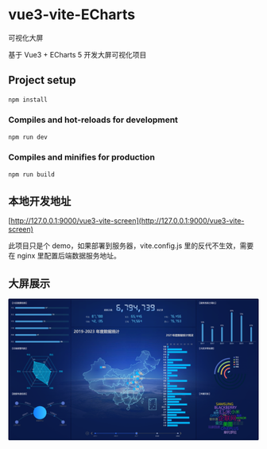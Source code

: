 # vue3-vite-ECharts

可视化大屏

基于 Vue3 + ECharts 5 开发大屏可视化项目



## Project setup

```
npm install
```

### Compiles and hot-reloads for development

```
npm run dev
```

### Compiles and minifies for production

```
npm run build
```

## 本地开发地址

[http://127.0.0.1:9000/vue3-vite-screen](http://127.0.0.1:9000/vue3-vite-screen)

此项目只是个 demo，如果部署到服务器，vite.config.js 里的反代不生效，需要在 nginx 里配置后端数据服务地址。

## 大屏展示
![大屏展示.png](show.png)
